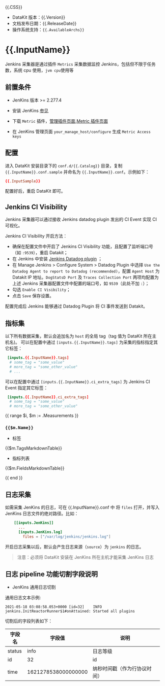 {{.CSS}}

- DataKit 版本：{{.Version}}
- 文档发布日期：{{.ReleaseDate}}
- 操作系统支持：`{{.AvailableArchs}}`


# {{.InputName}}

Jenkins 采集器是通过插件 `Metrics` 采集数据监控 Jenkins，包括但不限于任务数，系统 cpu 使用，`jvm cpu`使用等

## 前置条件

- JenKins 版本 >= 2.277.4

- 安装 JenKins [参见](https://www.jenkins.io/doc/book/installing/)
      
- 下载 `Metric` 插件，[管理插件页面](https://www.jenkins.io/doc/book/managing/plugins/),[Metric 插件页面](https://plugins.jenkins.io/metrics/)

- 在 JenKins 管理页面 `your_manage_host/configure` 生成 `Metric Access keys`

## 配置

进入 DataKit 安装目录下的 `conf.d/{{.Catalog}}` 目录，复制 `{{.InputName}}.conf.sample` 并命名为 `{{.InputName}}.conf`。示例如下：

```toml
{{.InputSample}}
```

配置好后，重启 DataKit 即可。

## Jenkins CI Visibility

Jenkins 采集器可以通过接收 Jenkins datadog plugin 发出的 CI Event 实现 CI 可视化。

Jenkins CI Visibility 开启方法：

- 确保在配置文件中开启了 Jenkins CI Visibility 功能，且配置了监听端口号（如 `:9539`），重启 Datakit；
- 在 Jenkins 中安装 [Jenkins Datadog plugin](https://plugins.jenkins.io/datadog/) ；
- 在 Manage Jenkins > Configure System > Datadog Plugin 中选择 `Use the Datadog Agent to report to Datadog (recommended)`，配置 `Agent Host` 为 Datakit IP 地址。`DogStatsD Port` 及 `Traces Collection Port` 两项均配置为上述 Jenkins 采集器配置文件中配置的端口号，如 `9539`（此处不加 `:`）；
- 勾选 `Enable CI Visibility`；
- 点击 `Save` 保存设置。

配置完成后 Jenkins 能够通过 Datadog Plugin 将 CI 事件发送到 Datakit。

## 指标集

以下所有数据采集，默认会追加名为 `host` 的全局 tag（tag 值为 DataKit 所在主机名)。
可以在配置中通过 `[inputs.{{.InputName}}.tags]` 为采集的指标指定其它标签：

``` toml
 [inputs.{{.InputName}}.tags]
  # some_tag = "some_value"
  # more_tag = "some_other_value"
  # ...
```

可以在配置中通过 `[inputs.{{.InputName}}.ci_extra_tags]` 为 Jenkins CI Event 指定其它标签：

```toml
 [inputs.{{.InputName}}.ci_extra_tags]
  # some_tag = "some_value"
  # more_tag = "some_other_value"
```

{{ range $i, $m := .Measurements }}

### `{{$m.Name}}`

-  标签

{{$m.TagsMarkdownTable}}

- 指标列表

{{$m.FieldsMarkdownTable}}

{{ end }}


## 日志采集

如需采集 JenKins 的日志，可在 {{.InputName}}.conf 中 将 `files` 打开，并写入 JenKins 日志文件的绝对路径。比如：

```toml
    [[inputs.JenKins]]
      ...
      [inputs.JenKins.log]
        files = ["/var/log/jenkins/jenkins.log"]
```

  
开启日志采集以后，默认会产生日志来源（`source`）为 `jenkins` 的日志。

>注意：必须将 DataKit 安装在 JenKins 所在主机才能采集 JenKins 日志

## 日志 pipeline 功能切割字段说明

- JenKins 通用日志切割

通用日志文本示例:
```
2021-05-18 03:08:58.053+0000 [id=32]	INFO	jenkins.InitReactorRunner$1#onAttained: Started all plugins
```

切割后的字段列表如下：

| 字段名  |  字段值  | 说明 |
| ---    | ---     | --- |
|  status   | info     | 日志等级 |
|  id   | 32     | id |
|  time   | 1621278538000000000     | 纳秒时间戳（作为行协议时间）|
